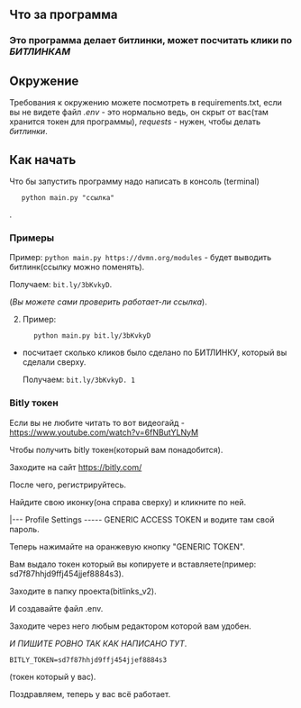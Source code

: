 ##  Что за программа
   ### Это программа делает битлинки, может посчитать клики по **_БИТЛИНКАМ_**

## Окружение
   Требования к окружению можете посмотреть в requirements.txt, если вы не видете файл *.env* - это нормально ведь, он скрыт от вас(там хранится токен для программы), *requests* - нужен, чтобы делать _битлинки_.

## Как начать
   Что бы запустить программу надо написать в консоль (terminal)
```
   python main.py "ссылка"
```
   .

### Примеры
   Пример:
                                          ```
   python main.py https://dvmn.org/modules
                                          ```
    - будет выводить битлинк(ссылку можно поменять).

   Получаем: `bit.ly/3bKvkyD`.

   (_Вы можете сами проверить работает-ли ссылка_).

   2. Пример: 
```
      python main.py bit.ly/3bKvkyD
``` 
- посчитает сколько кликов было сделано по БИТЛИНКУ, который вы сделали сверху.

   Получаем: `bit.ly/3bKvkyD.
   1`
### Bitly токен

Если вы не любите читать то вот видеогайд - https://www.youtube.com/watch?v=6fNButYLNyM

Чтобы получить bitly токен(который вам понадобится).

Заходите на сайт https://bitly.com/ 

После чего, регистрируйтесь.

Найдите свою иконку(она справа сверху) и кликните по ней.

|--- Profile Settings ----- GENERIC ACCESS TOKEN и водите там свой пароль.

Теперь нажимайте на оранжевую кнопку "GENERIC TOKEN".

Вам выдало токен который вы копируете и вставляете(пример: sd7f87hhjd9ffj454jjef8884s3).

Заходите в папку проекта(bitlinks_v2).

И создавайте файл .env.

Заходите через него любым редактором которой вам удобен.

   *И ПИШИТЕ РОВНО ТАК КАК НАПИСАНО ТУТ*.
   
   ```
   BITLY_TOKEN=sd7f87hhjd9ffj454jjef8884s3
   ```
(токен который у вас).
   
   Поздравляем, теперь у вас всё работает.
